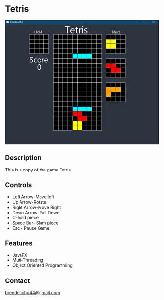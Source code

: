 # Tetris

![](tetris.png)
## Description
This is a copy of the game Tetris. 
## Controls
* Left Arrow-Move left 
* Up Arrow-Rotate 
* Right Arrow-Move Right 
* Down Arrow-Pull Down 
* C-hold piece
* Space Bar- Slam piece
* Esc - Pause Game
## Features
* JavaFX
* Muti-Threading
* Object Oriented Programming
## Contact
brendencho44@gmail.com

